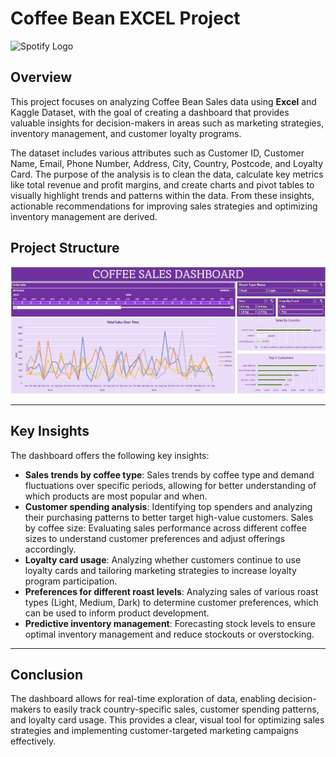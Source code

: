 # Coffee Bean EXCEL Project

![Spotify Logo](https://github.com/newgjkk/Spotify_SQL_project/blob/main/coffee_bean.jpg)

## Overview

This project focuses on analyzing Coffee Bean Sales data using **Excel** and Kaggle Dataset, with the goal of creating a dashboard that provides valuable insights for decision-makers in areas such as marketing strategies, inventory management, and customer loyalty programs.


The dataset includes various attributes such as Customer ID, Customer Name, Email, Phone Number, Address, City, Country, Postcode, and Loyalty Card. The purpose of the analysis is to clean the data, calculate key metrics like total revenue and profit margins, and create charts and pivot tables to visually highlight trends and patterns within the data. From these insights, actionable recommendations for improving sales strategies and optimizing inventory management are derived.

## Project Structure
![ERD](https://github.com/newgjkk/Excel_coffee_bean/blob/main/Coffee_Sales_report.JPG)

---



## Key Insights
The dashboard offers the following key insights:

- **Sales trends by coffee type**: Sales trends by coffee type and demand fluctuations over specific periods, allowing for better understanding of which products are most popular and when.
- **Customer spending analysis**: Identifying top spenders and analyzing their purchasing patterns to better target high-value customers.
Sales by coffee size: Evaluating sales performance across different coffee sizes to understand customer preferences and adjust offerings accordingly.
- **Loyalty card usage**: Analyzing whether customers continue to use loyalty cards and tailoring marketing strategies to increase loyalty program participation.
- **Preferences for different roast levels**: Analyzing sales of various roast types (Light, Medium, Dark) to determine customer preferences, which can be used to inform product development.
- **Predictive inventory management**: Forecasting stock levels to ensure optimal inventory management and reduce stockouts or overstocking.

---


## Conclusion
The dashboard allows for real-time exploration of data, enabling decision-makers to easily track country-specific sales, customer spending patterns, and loyalty card usage. This provides a clear, visual tool for optimizing sales strategies and implementing customer-targeted marketing campaigns effectively.
